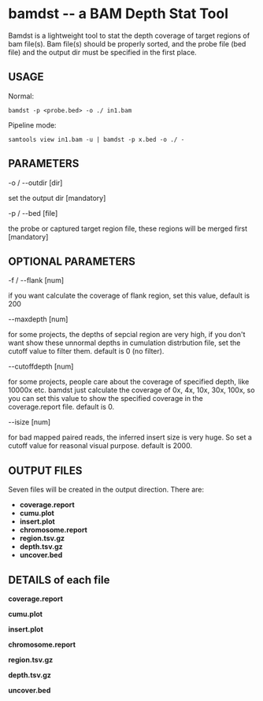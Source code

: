 bamdst -- a BAM Depth Stat Tool
================================
Bamdst is a lightweight tool to stat the depth coverage of  target regions of bam file(s).
Bam file(s) should be properly sorted, and the probe file (bed file) and the output dir
must be specified in the first place.

USAGE
------

Normal:

	bamdst -p <probe.bed> -o ./ in1.bam

Pipeline mode:

	samtools view in1.bam -u | bamdst -p x.bed -o ./ -

PARAMETERS
-----------

-o / --outdir [dir]

set the output dir [mandatory]

-p / --bed [file]

the probe or captured target region file, these regions will be merged first [mandatory]

OPTIONAL PARAMETERS
-------------------

-f / --flank [num]

if you want calculate the coverage of flank region, set this value, default is 200

--maxdepth [num]

for some projects, the depths of sepcial region are very high, if you don't want show
these unnormal depths in cumulation distrbution file, set the cutoff value to filter them.
default is 0 (no filter).

--cutoffdepth [num]

for some projects, people care about the coverage of specified depth, like 10000x etc.
bamdst just calculate the coverage of 0x, 4x, 10x, 30x, 100x, so you can set this value
to show the specified coverage in the coverage.report file. default is 0.

--isize [num]

for bad mapped paired reads, the inferred insert size is very huge. So set a cutoff
value for reasonal visual purpose. default is 2000.

OUTPUT FILES
------------
Seven files will be created in the output direction. There are:

* **coverage.report**
* **cumu.plot**
* **insert.plot**
* **chromosome.report**
* **region.tsv.gz**
* **depth.tsv.gz**
* **uncover.bed**

DETAILS of each file
--------------------

**coverage.report**

**cumu.plot**

**insert.plot**

**chromosome.report**

**region.tsv.gz**

**depth.tsv.gz**

**uncover.bed**
